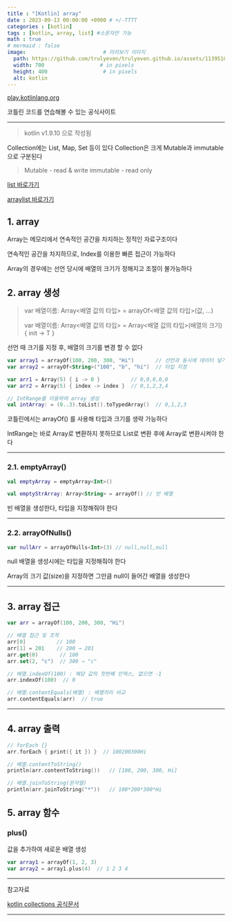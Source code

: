 ```yaml
---
title : "[Kotlin] array"
date : 2023-09-13 00:00:00 +0900 # +/-TTTT
categories : [kotlin]
tags : [kotlin, array, list] #소문자만 가능
math : true
# mermaid : false
image:                         # 미리보기 이미지
  path: https://github.com/trulyeven/trulyeven.github.io/assets/113951017/f75671d4-afc0-4eb0-850d-4e1d5d76f2cb
  width: 700                  # in pixels
  height: 400                  # in pixels
  alt: kotlin
---
```


[play.kotlinlang.org](https://play.kotlinlang.org/)

코틀린 코드를 연습해볼 수 있는 공식사이트

---

> kotlin v1.9.10 으로 작성됨


Collection에는 List, Map, Set 등이 있다
Collection은 크게 Mutable과 immutable으로 구분된다

> Mutable - read & write
> immutable - read only

[list 바로가기](https://trulyeven.github.io/posts/Kotlin-list/)

[arraylist 바로가기](https://trulyeven.github.io/posts/Kotlin-arraylist/)


## 1. array

Array는 메모리에서 연속적인 공간을 차지하는 정적인 자료구조이다

연속적인 공간을 차지하므로, Index를 이용한 빠른 접근이 가능하다

Array의 경우에는 선언 당시에 배열의 크기가 정해지고 조절이 불가능하다


## 2. array 생성

> var 배열이름: Array\<배열 값의 타입\> = arrayOf\<배열 값의 타입\>(값, ...)
>
> var 배열이름: Array\<배열 값의 타입\> = Array\<배열 값의 타입\>(배열의 크기) { init -> T }

선언 때 크기를 지정 후, 배열의 크기를 변경 할 수 없다

```kotlin
var array1 = arrayOf(100, 200, 300, "Hi")       // 선언과 동시에 데이터 넣기
var array2 = arrayOf<String>("100", "b", "hi")  // 타입 지정

var arr1 = Array(5) { i -> 0 }          // 0,0,0,0,0
var arr2 = Array(5) { index -> index }  // 0,1,2,3,4

// IntRange를 이용하여 array 생성
val intArray: = (0..3).toList().toTypedArray()  // 0,1,2,3
```

코틀린에서는 arrayOf() 를 사용해 타입과 크기를 생략 가능하다

IntRange는 바로 Array로 변환하지 못하므로 List로 변환 후에 Array로 변환시켜야 한다

---

### 2.1. emptyArray()

```kotlin
val emptyArray = emptyArray<Int>()

val emptyStrArray: Array<String> = arrayOf() // 빈 배열
```

빈 배열을 생성한다, 타입을 지정해줘야 한다

---

### 2.2. arrayOfNulls()

```kotlin
var nullArr = arrayOfNulls<Int>(3) // null,null,null
```

null 배열을 생성시에는 타입을 지정해줘야 한다

Array의 크기 값(size)을 지정하면 그만큼 null이 들어간 배열을 생성한다

---

## 3. array 접근

```kotlin
var arr = arrayOf(100, 200, 300, "Hi")  

// 배열 접근 및 조작
arr[0]          // 100
arr[1] = 201    // 200 → 201
arr.get(0)       // 100
arr.set(2, "c")  // 300 → "c"

// 배열.indexOf(100) : 해당 값의 첫번째 인덱스, 없으면 -1
arr.indexOf(100)  // 0

// 배열.contentEquals(배열) : 배열끼리 비교
arr.contentEquals(arr)  // true
```

---

## 4. array 출력

```kotlin
// forEach {}
arr.forEach { print({ it }) }  // 100200300Hi

// 배열.contentToString()
println(arr.contentToString())   // [100, 200, 300, Hi]

// 배열.joinToString(문자열)
println(arr.joinToString("*"))   // 100*200*300*Hi
```

## 5. array 함수

### plus()
값을 추가하여 새로운 배열 생성

```kotlin
var array1 = arrayOf(1, 2, 3)
var array2 = array1.plus(4)  // 1 2 3 4
```

---

참고자료

[kotlin collections 공식문서](https://kotlinlang.org/api/latest/jvm/stdlib/kotlin.collections/)

---
